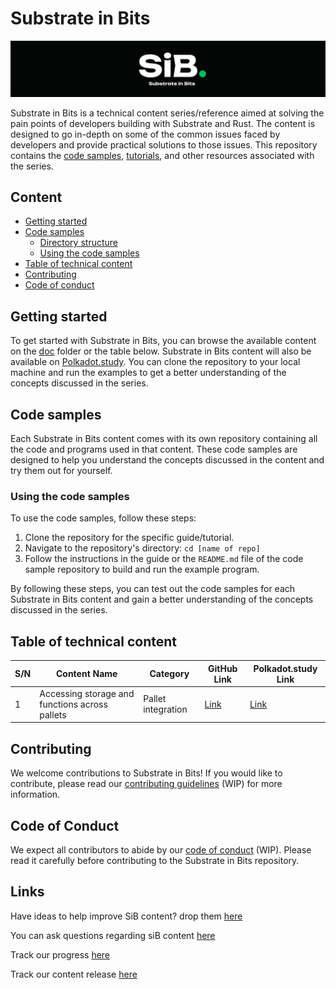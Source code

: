 # Substrate in Bits

![Substrate in Bits](https://github.com/Chondria/SiB/blob/main/Images/sibbb.png)


Substrate in Bits is a technical content series/reference aimed at solving the pain points of developers building with Substrate and Rust. The content is designed to go in-depth on some of the common issues faced by developers and provide practical solutions to those issues. This repository contains the [code samples](https://github.com/Chondria/SiB/tree/main/Sandbox), [tutorials](https://github.com/Chondria/SiB/tree/main/docs), and other resources associated with the series.


## Content
- [Getting started](#getting-started)
- [Code samples](#code-samples)
  - [Directory structure](#directory-structure)
  - [Using the code samples](#using-the-code-samples)
- [Table of technical content](#table-of-technical-content)
- [Contributing](#contributing)
- [Code of conduct](#code-of-conduct)

## Getting started
To get started with Substrate in Bits, you can browse the available content on the [doc](https://github.com/Chondria/SiB/tree/main/docs) folder or the table below. Substrate in Bits content will also be available on [Polkadot.study](https://polkadot.study). You can clone the repository to your local machine and run the examples to get a better understanding of the concepts discussed in the series.

## Code samples
Each Substrate in Bits content comes with its own repository containing all the code and programs used in that content. These code samples are designed to help you understand the concepts discussed in the content and try them out for yourself. 


### Using the code samples
To use the code samples, follow these steps:

1. Clone the repository for the specific guide/tutorial. 
2. Navigate to the repository's directory: `cd [name of repo]`
3. Follow the instructions in the guide or the `README.md` file of the code sample repository to build and run the example program.

By following these steps, you can test out the code samples for each Substrate in Bits content and gain a better understanding of the concepts discussed in the series.

## Table of technical content

| S/N | Content Name | Category | GitHub Link | Polkadot.study Link |
| --- | --- | --- | --- | --- |
| 1 | Accessing storage and functions across pallets | Pallet integration | [Link](https://github.com/Chondria/SiB/blob/main/docs/Accessing%20Storage%20and%20Functions%20Across%20Pallets.md) | [Link](http://#) |

## Contributing
We welcome contributions to Substrate in Bits! If you would like to contribute, please read our [contributing guidelines](https://github.com/Chondria/SiB/blob/main/CONTRIBUTING.md) (WIP) for more information.

## Code of Conduct
We expect all contributors to abide by our [code of conduct](https://github.com/Chondria/SiB/blob/main/CODE_OF_CONDUCT.md) (WIP). Please read it carefully before contributing to the Substrate in Bits repository.

## Links
Have ideas to help improve SiB content? drop them [here](https://github.com/Chondria/SiB/discussions/categories/ideas)

You can ask questions regarding siB content [here](https://github.com/Chondria/SiB/discussions/categories/q-a)

Track our progress [here](https://airtable.com/shrrqq3AdMIbaJ4xT)

Track our content release [here](https://airtable.com/shrogrBF0CJ4caIYL)
